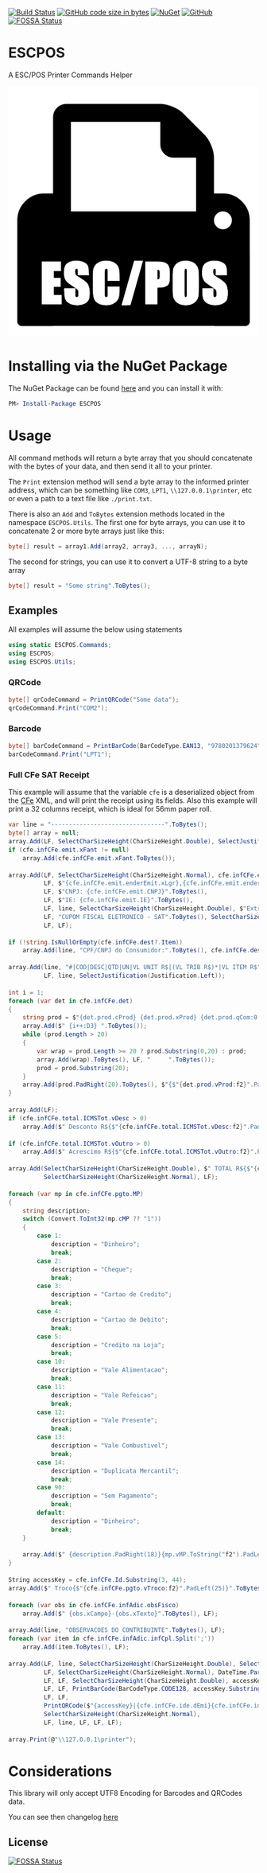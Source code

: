 [![Build Status](https://dev.azure.com/igorocampos/PersonalProjects/_apis/build/status/igorocampos.ESCPOS?branchName=master)](https://dev.azure.com/igorocampos/PersonalProjects/_build/latest?definitionId=1&branchName=master)
[![GitHub code size in bytes](https://img.shields.io/github/languages/code-size/igorocampos/ESCPOS)](#)
[![NuGet](https://buildstats.info/nuget/ESCPOS)](http://www.nuget.org/packages/ESCPOS)
[![GitHub](https://img.shields.io/github/license/igorocampos/ESCPOS)](ESCPOS/LICENSE)
[![FOSSA Status](https://app.fossa.io/api/projects/git%2Bgithub.com%2Figorocampos%2FESCPOS.svg?type=shield)](https://app.fossa.io/projects/git%2Bgithub.com%2Figorocampos%2FESCPOS?ref=badge_shield)

# ESCPOS
A ESC/POS Printer Commands Helper

![](https://github.com/igorocampos/ESCPOS/blob/master/ESC_POS.png)

# Installing via the NuGet Package

The NuGet Package can be found [here](https://www.nuget.org/packages/ESCPOS/) and you can install it with:

```powershell
PM> Install-Package ESCPOS
```

# Usage
All command methods will return a byte array that you should concatenate with the bytes of your data, and then send it all to your printer. 

The `Print` extension method will send a byte array to the informed printer address, which can be something like `COM3`, `LPT1`, `\\127.0.0.1\printer`, etc or even a path to a text file like `./print.txt`.

There is also an `Add` and `ToBytes` extension methods located in the namespace `ESCPOS.Utils`. 
The first one for byte arrays, you can use it to concatenate 2 or more byte arrays just like this:
```cs
byte[] result = array1.Add(array2, array3, ..., arrayN);
```

The second for strings, you can use it to convert a UTF-8 string to a byte array
```cs
byte[] result = "Some string".ToBytes();
```
## Examples

All examples will assume the below using statements
```cs
using static ESCPOS.Commands;
using ESCPOS;
using ESCPOS.Utils;
```

### QRCode
```cs
byte[] qrCodeCommand = PrintQRCode("Some data");
qrCodeCommand.Print("COM2");
```

### Barcode
```cs
byte[] barCodeCommand = PrintBarCode(BarCodeType.EAN13, "9780201379624");
barCodeCommand.Print("LPT1");
```

### Full CFe SAT Receipt
This example will assume that the variable `cfe` is a deserialized object from the [CFe](https://portal.fazenda.sp.gov.br/servicos/sat) XML, and will print the receipt using its fields.
Also this example will print a 32 columns receipt, which is ideal for 56mm paper roll.
```cs
var line = "--------------------------------".ToBytes();
byte[] array = null;
array.Add(LF, SelectCharSizeHeight(CharSizeHeight.Double), SelectJustification(Justification.Center));
if (cfe.infCFe.emit.xFant != null)
    array.Add(cfe.infCFe.emit.xFant.ToBytes());

array.Add(LF, SelectCharSizeHeight(CharSizeHeight.Normal), cfe.infCFe.emit.xNome.ToBytes(),
          LF, $"{cfe.infCFe.emit.enderEmit.xLgr},{cfe.infCFe.emit.enderEmit.nro} {cfe.infCFe.emit.enderEmit.xBairro} - {cfe.infCFe.emit.enderEmit.xMun} {cfe.infCFe.emit.enderEmit.CEP}".ToBytes(),
          LF, $"CNPJ: {cfe.infCFe.emit.CNPJ}".ToBytes(),
          LF, $"IE: {cfe.infCFe.emit.IE}".ToBytes(),
          LF, line, SelectCharSizeHeight(CharSizeHeight.Double), $"Extrato No. {cfe.infCFe.ide.nCFe}".ToBytes(),
          LF, "CUPOM FISCAL ELETRONICO - SAT".ToBytes(), SelectCharSizeHeight(CharSizeHeight.Normal),
          LF, LF);

if (!string.IsNullOrEmpty(cfe.infCFe.dest?.Item))
    array.Add(line, "CPF/CNPJ do Consumidor:".ToBytes(), cfe.infCFe.dest.Item.ToBytes(), LF);

array.Add(line, "#|COD|DESC|QTD|UN|VL UNIT R$|(VL TRIB R$)*|VL ITEM R$".ToBytes(),
          LF, line, SelectJustification(Justification.Left));

int i = 1;
foreach (var det in cfe.infCFe.det)
{
    string prod = $"{det.prod.cProd} {det.prod.xProd} {det.prod.qCom:0.0##} {det.prod.uCom} X {det.prod.vUnCom:0.00#} {((det.imposto?.vItem12741 ?? 0) == 0 ? "" : $"({det.imposto.vItem12741:f2})*")}";
    array.Add($" {i++:D3} ".ToBytes());
    while (prod.Length > 20)
    {
        var wrap = prod.Length >= 20 ? prod.Substring(0,20) : prod;
        array.Add(wrap).ToBytes(), LF, "     ".ToBytes());
        prod = prod.Substring(20);
    }
    array.Add(prod.PadRight(20).ToBytes(), $"{$"{det.prod.vProd:f2}".PadLeft(6)}".ToBytes(), LF);
}

array.Add(LF);
if (cfe.infCFe.total.ICMSTot.vDesc > 0)
    array.Add($" Desconto R${$"{cfe.infCFe.total.ICMSTot.vDesc:f2}".PadLeft(19)}".ToBytes(), LF);

if (cfe.infCFe.total.ICMSTot.vOutro > 0)
    array.Add($" Acrescimo R${$"{cfe.infCFe.total.ICMSTot.vOutro:f2}".PadLeft(18)}".ToBytes(), LF);

array.Add(SelectCharSizeHeight(CharSizeHeight.Double), $" TOTAL R${$"{cfe.infCFe.total.vCFe:f2}".PadLeft(22)}".ToBytes(), LF,
          SelectCharSizeHeight(CharSizeHeight.Normal), LF);

foreach (var mp in cfe.infCFe.pgto.MP)
{
    string description;
    switch (Convert.ToInt32(mp.cMP ?? "1"))
    {
        case 1:
            description = "Dinheiro";
            break;
        case 2:
            description = "Cheque";
            break;
        case 3:
            description = "Cartao de Credito";
            break;
        case 4:
            description = "Cartao de Debito";
            break;
        case 5:
            description = "Credito na Loja";
            break;
        case 10:
            description = "Vale Alimentacao";
            break;
        case 11:
            description = "Vale Refeicao";
            break;
        case 12:
            description = "Vale Presente";
            break;
        case 13:
            description = "Vale Combustivel";
            break;
        case 14:
            description = "Duplicata Mercantil";
            break;
        case 90:
            description = "Sem Pagamento";
            break;
        default:
            description = "Dinheiro";
            break;
    }

    array.Add($" {description.PadRight(18)}{mp.vMP.ToString("f2").PadLeft(12)}".ToBytes(), LF);
}

String accessKey = cfe.infCFe.Id.Substring(3, 44);
array.Add($" Troco{$"{cfe.infCFe.pgto.vTroco:f2}".PadLeft(25)}".ToBytes(), LF);

foreach (var obs in cfe.infCFe.infAdic.obsFisco)
    array.Add($" {obs.xCampo}-{obs.xTexto}".ToBytes(), LF);

array.Add(line, "OBSERVACOES DO CONTRIBUINTE".ToBytes(), LF);
foreach (var item in cfe.infCFe.infAdic.infCpl.Split(';'))
    array.Add(item.ToBytes(), LF);

array.Add(LF, line, SelectCharSizeHeight(CharSizeHeight.Double), SelectJustification(Justification.Center), $"SAT No. {cfe.infCFe.ide.nserieSAT}".ToBytes(),
          LF, SelectCharSizeHeight(CharSizeHeight.Normal), DateTime.ParseExact($"{cfe.infCFe.ide.dEmi} {cfe.infCFe.ide.hEmi}", "yyyyMMdd HHmmss", System.Globalization.CultureInfo.InvariantCulture).ToString("dd/MM/yyyy HH:mm:ss").ToBytes(),
          LF, LF, SelectCharSizeHeight(CharSizeHeight.Double), accessKey.ToBytes(),
          LF, LF, PrintBarCode(BarCodeType.CODE128, accessKey.Substring(0, 22), 30), PrintBarCode(BarCodeType.CODE128, accessKey.Substring(22), 30),
          LF, LF,
          PrintQRCode($"{accessKey}|{cfe.infCFe.ide.dEmi}{cfe.infCFe.ide.hEmi}|{cfe.infCFe.total.vCFe}|{cfe.infCFe.dest?.Item ?? ""}|{cfe.infCFe.ide.assinaturaQRCODE}"),
          SelectCharSizeHeight(CharSizeHeight.Normal),
          LF, line, LF, LF, LF);

array.Print(@"\\127.0.0.1\printer");
```

# Considerations
This library will only accept UTF8 Encoding for Barcodes and QRCodes data.

You can see then changelog [here](CHANGELOG.md)


## License
[![FOSSA Status](https://app.fossa.io/api/projects/git%2Bgithub.com%2Figorocampos%2FESCPOS.svg?type=large)](https://app.fossa.io/projects/git%2Bgithub.com%2Figorocampos%2FESCPOS?ref=badge_large)
